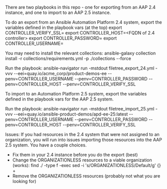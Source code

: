 There are two playbooks in this repo - one for exporting from an AAP 2.4 instance, and one to import to an AAP 2.5 instance.

To do an export from an Ansible Automation Platform 2.4 system, export the variables defined in the playbook vars (at the top)
export CONTROLLER_VERIFY_SSL=<true or false>
export CONTROLLER_HOST=<FQDN of 2.4 controller>
export CONTROLLER_PASSWORD=<password>
export CONTROLLER_USERNAME=<username>

You may need to install the relevant collections:
ansible-galaxy collection install -r collections/requirements.yml -p ./collections --force

Run the playbook:
ansible-navigator run -mstdout filetree_export_24.yml -vvv --eei=quay.io/acme_corp/product-demos-ee --penv=CONTROLLER_USERNAME --penv=CONTROLLER_PASSWORD --penv=CONTROLLER_HOST --penv=CONTROLLER_VERIFY_SSL


To import to an Automation Platform 2.5 system, export the variables defined in the playbook vars for the AAP 2.5 system.

Run the playbook:
ansible-navigator run -mstdout filetree_import_25.yml -vvv --eei=quay.io/ansible-product-demos/apd-ee-25:latest --penv=CONTROLLER_USERNAME --penv=CONTROLLER_PASSWORD --penv=CONTROLLER_HOST --penv=CONTROLLER_VERIFY_SSL



Issues:
If you had resources in the 2.4 system that were not assigned to an organization, you will run into issues importing those resources into the AAP 2.5 system.  You have a couple choices.
- Fix them in your 2.4 instance before you do the export (best)
- Change the ORGANIZATIONLESS resources to a viable organization (works): find ./<export directory> -type f -exec sed -i 's/ORGANIZATIONLESS/Default/g' {} +
- Remove the ORGANIZATIONLESS resources (probably not what you are looking for)